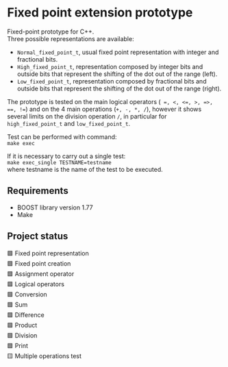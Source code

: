 # Fixed point extension prototype

Fixed-point prototype for C++. <br/>
Three possible representations are available:

- `Normal_fixed_point_t`, usual fixed point representation with integer and fractional bits.
- `High_fixed_point_t`, representation composed by integer bits and outside bits that represent the shifting of the dot out of the range (left).
- `Low_fixed_point_t`, representation composed by fractional bits and outside bits that represent the shifting of the dot out of the range (right).

The prototype is tested on the main logical operators (` =, <, <=, >, =>, ==, !=`) and on the 4 main operations (`+, -, *, /`), however 
it shows several limits on the division operation `/`, in particular for `high_fixed_point_t` and `low_fixed_point_t`. <br/>

Test can be performed with command: <br/>
`make exec`
<br/>

If it is necessary to carry out a single test: <br/>
`make exec_single TESTNAME=testname` <br/>
where testname is the name of the test to be executed.

## Requirements
- BOOST library version 1.77
- Make

## Project status
:green_square: Fixed point representation <br/> 
:green_square: Fixed point creation <br/>
:green_square: Assignment operator <br/>
:green_square: Logical operators <br/>
:green_square: Conversion <br/>
:green_square: Sum <br/>
:green_square: Difference <br/>
:green_square: Product <br/>
:green_square: Division <br/>
:green_square: Print <br/>
:yellow_square: Multiple operations test <br/>
